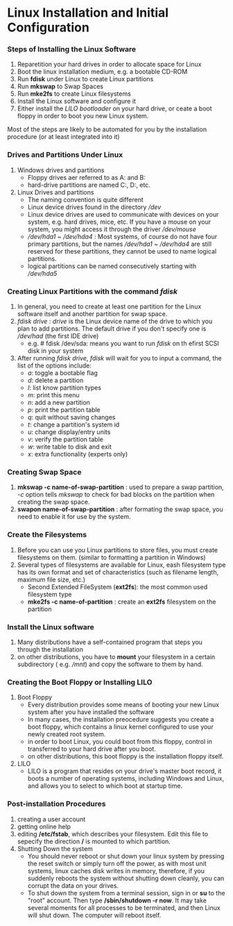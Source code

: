 # Linux Installation and Initial Configuration

### Steps of Installing the Linux Software
1. Reparetition your hard drives in order to allocate space for Linux
2. Boot the linux installation medium, e.g. a bootable CD-ROM
3. Run **fdisk** under Linux to create Linux partitions
4. Run **mkswap** to Swap Spaces
4. Run **mke2fs** to create Linux filesystems
5. Install the Linux software and configure it
6. Either install the *LILO bootloader* on your hard drive, or ceate a boot floppy in order to boot you new Linux system.

Most of the steps are likely to be automated for you by the installation procedure (or at least integrated into it)

### Drives and Partitions Under Linux
1. Windows drives and partitions
    - Floppy drives aer referred to as A: and B:
    - hard-drive partitions are named C:, D:, etc.
2. Linux Drives and partitions
    - The naming convention is quite different
    - Linux device drives found in the directory */dev*
    - Linux device drives are used to communicate with devices on your system, e.g. hard drives, mice, etc. If you have a mouse on your system, you might access it through the driver */dev/mouse*
    - */dev/hda1* ~ */dev/hda4* : Most systems, of course do not have four primary partitions, but the names */dev/hda1* ~ */dev/hda4* are still reserved for these partitions, they cannot be used to name logical partitions.
    - logical partitions can be named consecutively starting with */dev/hda5*

### Creating Linux Partitions with the command *fdisk*
1. In general, you need to create at least one partition for the Linux software itself and another partition for swap space.
2. *fdisk drive* : *drive* is the Linux device name of the drive to which you plan to add partitions. The default drive if you don't specify one is */dev/had* (the first IDE drive)
    - e.g. # fdisk /dev/sda: means you want to run *fdisk* on th efirst SCSI disk in your system
3. After running *fdisk drive*, *fdisk* will wait for you to input a command, the list of the options include:
    - *a*: toggle a bootable flag
    - *d*: delete a partition
    - *l*: list know partition types
    - *m*: print this menu
    - *n*: add a new partition
    - *p*: print the partition table
    - *q*: quit without saving changes
    - *t*: change a partition's system id
    - *u*: change display/entry units
    - *v*: verify the partition table
    - *w*: write table to disk and exit
    - *x*: extra functionality (experts only)

### Creating Swap Space
1. **mkswap -c name-of-swap-partition** : used to prepare a swap partition, *-c* option tells *mkswap* to check for bad blocks on the partition when creating the swap space.
2. **swapon name-of-swap-partition** : after formating the swap space, you need to enable it for use by the system.

### Create the Filesystems
1. Before you can use you Linux partitions to store files, you must create filesystems on them. (similar to formatting a partition in Windows)
2. Several types of filesystems are available for Linux, eash filesystem type has its own format and set of characteristics (such as filename length, maximum file size, etc.)
    - Second Extended FileSystem (**ext2fs**): the most common used filesystem type
    - **mke2fs -c name-of-partition** : create an **ext2fs** filesystem on the partition

### Install the Linux software
1. Many distributions have a self-contained program that steps you through the installation
2. on other distributions, you have to **mount** your filesystem in a certain subdirectory ( e.g. */mnt*) and copy the software to them by hand. 


### Creating the Boot Floppy or Installing LILO
1. Boot Floppy
    - Every distribution provides some means of booting your new Linux system after you have installed the software
    - In many cases, the installation preocedure suggests you create a boot floppy, which contains a linux kernel configured to use your newly created root system.
    - in order to boot Linux, you could boot from this floppy, control in transferred to your hard drive after you boot.
    - on other distributions, this boot floppy is the installation floppy itself.
2. LILO
    - LILO is a program that resides on your drive's master boot record, it boots a number of operating systems, including Windows and Linux, and allows you to select to which boot at startup time. 

### Post-installation Procedures
1. creating a user account
2. getting online help
3. editing **/etc/fstab**,  which describes your filesystem. Edit this file to sepecify the direction **/** is mounted to which partition.
4. Shutting Down the system
    - You should never reboot or shut down your linux system by pressing the reset switch or simply turn off the power, as with most unit systems, linux caches disk writes in memory, therefore, if you suddenly reboots the system without shutting down cleanly, you can corrupt the data on your drives. 
    - To shut down the system from a terminal session, sign in or **su** to the "root" account. Then type **/sbin/shutdown -r now**. It may take several moments for all processes to be terminated, and then Linux will shut down. The computer will reboot itself.